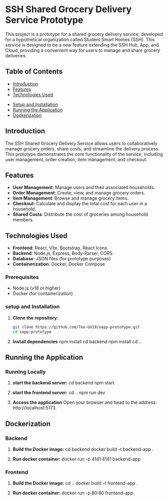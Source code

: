 # SSH Shared Grocery Delivery Service Prototype

This project is a prototype for a shared grocery delivery service, developed for a hypothetical organization called Student Smart Homes (SSH). This service is designed to be a new feature extending the SSH Hub, App, and Cloud, providing a convenient way for users to manage and share grocery deliveries.

## Table of Contents

- [Introduction](#introduction)
- [Features](#features)
- [Technologies Used](#technologies-used)
<!-- - [Project Structure](#project-structure) -->
- [Setup and Installation](#setup-and-installation)
- [Running the Application](#running-the-application)
- [Dockerization](#dockerization)
<!-- - [Endpoints](#endpoints)
- [Contributing](#contributing)
- [License](#license) -->

## Introduction

The SSH Shared Grocery Delivery Service allows users to collaboratively manage grocery orders, share costs, and streamline the delivery process. This prototype demonstrates the core functionality of the service, including user management, order creation, item management, and checkout.

## Features

- **User Management**: Manage users and their associated households.
- **Order Management**: Create, view, and manage grocery orders.
- **Item Management**: Browse and manage grocery items.
- **Checkout**: Calculate and display the total cost for each user in a household.
- **Shared Costs**: Distribute the cost of groceries among household members.

## Technologies Used

- **Frontend**: React, Vite, Bootstrap, React Icons
- **Backend**: Node.js, Express, Body-Parser, CORS
- **Database**: JSON files (for prototype purposes)
- **Containerization**: Docker, Docker Compose

### Prerequisites

- Node.js (v18 or higher)
- Docker (for containerization)

### setup and Installation

1. **Clone the repository**:

   ```sh
   git clone https://github.com/Tee-UX19/sepp-prototype.git
   cd sepp-prototype

   ```

2. **Install dependencies**
   npm install
   cd backend
   npm install
   cd ..

## Running the Application

### Running Locally

1.  **start the backend server:**
    cd backend
    npm start

2.  **start the frontend server:**
    cd ..
    npm run dev

3.  **Access the application**
    Open your browser and head to the address:
    http://localhost:5173.

## Dockerization

### Backend

1.  **Build the Docker image:**
    cd backend
    docker build -t backend-app .

2.  **Run docker container:**
    docker run -p 4141:4141 backend-app

### Frontend

1.  **Build the Docker image:**
    cd ..
    docker build -t frontend-app .

2.  **Run docker container:**
    docker run -p 80:80 frontend-app
